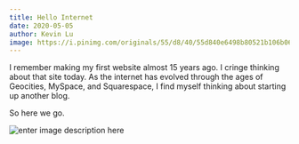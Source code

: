 ```yaml
---
title: Hello Internet
date: 2020-05-05
author: Kevin Lu
image: https://i.pinimg.com/originals/55/d8/40/55d840e6498b80521b106b0646247cb6.jpg
---
```


I remember making my first website almost 15 years ago. I cringe thinking about that site today. As the internet has evolved through the ages of Geocities, MySpace, and Squarespace, I find myself thinking about starting up another blog.

So here we go.

![enter image description here](https://i.imgur.com/YUEF0lq.jpg)


